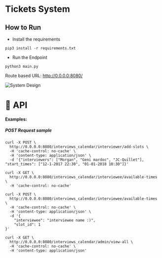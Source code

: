 # Tickets System

## How to Run
- Install the requirements
```
pip3 install -r requirements.txt
```
- Run the Endpoint
```
python3 main.py
```
Route based URL: http://0.0.0.0:8080/

![System Design](https://github.com/AbdelrahmanRadwan/tickets-api/blob/master/design.png  "System Design")





📖 API
================

#### Examples:
##### POST Request sample
```http request
curl -X POST \
  http://0.0.0.0:8080/interviews_calendar/interviewer/add-slots \
  -H 'cache-control: no-cache' \
  -H 'content-type: application/json' \
  -d '{"interviewers": ["Morgan", "Geni mardoc", "JC-Quillet"], "start_times": ["12-1-2017 22:30", "01-01-2018 10:30"]}'
```


```http request
curl -X GET \
  http://0.0.0.0:8080/interviews_calendar/interviewee/available-times \
  -H 'cache-control: no-cache'
```


```http request
curl -X POST \
  http://0.0.0.0:8080/interviews_calendar/interviewee/available-times \
  -H 'cache-control: no-cache' \
  -H 'content-type: application/json' \
  -d '{
	"interviewee": "interviewee name :)",
	"slot_id": 1
}'
```


```http request
curl -X GET \
  http://0.0.0.0:8080/interviews_calendar/admin/view-all \
  -H 'cache-control: no-cache' \
  -H 'content-type: application/json'
```
